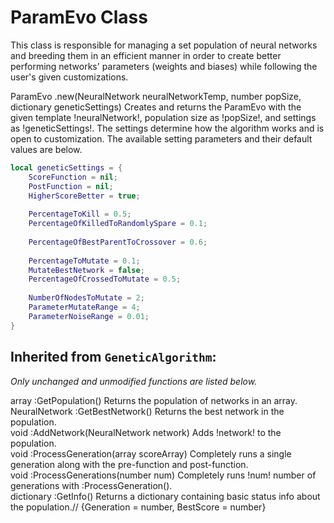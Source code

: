 # **ParamEvo Class**
This class is responsible for managing a set population of neural networks and breeding them in an efficient manner in order to create better performing networks' parameters (weights and biases) while following the user's given customizations. 

<div class=functionDoc>
ParamEvo .new(NeuralNetwork neuralNetworkTemp, number popSize, dictionary geneticSettings)
Creates and returns the ParamEvo with the given template !neuralNetwork!, population size as !popSize!, and settings as !geneticSettings!. The settings determine how the algorithm works and is open to customization.
The available setting parameters and their default values are below.

```lua
local geneticSettings = {
    ScoreFunction = nil;
	PostFunction = nil;
    HigherScoreBetter = true;
    
	PercentageToKill = 0.5;
    PercentageOfKilledToRandomlySpare = 0.1;
    
    PercentageOfBestParentToCrossover = 0.6;
    
	PercentageToMutate = 0.1;
	MutateBestNetwork = false;
    PercentageOfCrossedToMutate = 0.5;
    
	NumberOfNodesToMutate = 2;
    ParameterMutateRange = 4;
    ParameterNoiseRange = 0.01;
}
```
</div>

## Inherited from <code class=funcName>GeneticAlgorithm</code>:
<i>Only unchanged and unmodified functions are listed below.</i>

<div class=functionDoc>
array :GetPopulation()
Returns the population of networks in an array.
</div>

<div class=functionDoc>
NeuralNetwork :GetBestNetwork()
Returns the best network in the population.
</div>

<div class=functionDoc>
void :AddNetwork(NeuralNetwork network)
Adds !network! to the population.
</div>

<div class=functionDoc>
void :ProcessGeneration(array scoreArray)
Completely runs a single generation along with the pre-function and post-function.
</div>

<div class=functionDoc>
void :ProcessGenerations(number num)
Completely runs !num! number of generations with :ProcessGeneration().
</div>

<div class=functionDoc>
dictionary :GetInfo()
Returns a dictionary containing basic status info about the population.//
{Generation = number, BestScore = number}
</div>